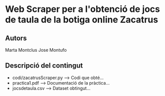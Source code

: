 # Web Scraper per a l'obtenció de jocs de taula de la botiga online Zacatrus


## Autors

Marta Montclus 
Jose Montufo

## Descripció del contingut

- codi/zacatrusScraper.py --> Codi que obté...
- practica1.pdf --> Documentació de la pràctica...
- jocsdetaula.csv --> Dataset obtingut...

